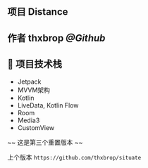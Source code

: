 ## 项目 Distance

## 作者 thxbrop <i>@Github</i>

## 🥰 项目技术栈

- Jetpack
- MVVM架构
- Kotlin
- LiveData, Kotlin Flow
- Room
- Media3
- CustomView

~~ 这是第三个重置版本 ~~

上个版本 `https://github.com/thxbrop/situate`
